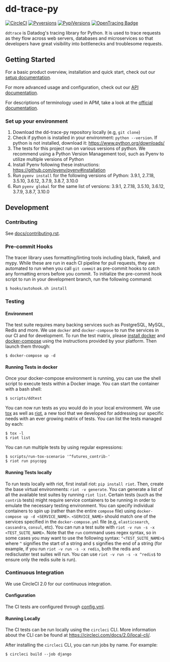 # dd-trace-py

[![CircleCI](https://circleci.com/gh/DataDog/dd-trace-py/tree/master.svg?style=svg)](https://circleci.com/gh/DataDog/dd-trace-py/tree/master)
[![Pyversions](https://img.shields.io/pypi/pyversions/ddtrace.svg?style=flat)](https://pypi.org/project/ddtrace/)
[![PypiVersions](https://img.shields.io/pypi/v/ddtrace.svg)](https://pypi.org/project/ddtrace/)
[![OpenTracing Badge](https://img.shields.io/badge/OpenTracing-enabled-blue.svg)](https://ddtrace.readthedocs.io/en/stable/installation_quickstart.html#opentracing)

`ddtrace` is Datadog's tracing library for Python. It is used to trace requests
as they flow across web servers, databases and microservices so that developers
have great visibility into bottlenecks and troublesome requests.

## Getting Started

For a basic product overview, installation and quick start, check out our
[setup documentation][setup docs].

For more advanced usage and configuration, check out our [API
documentation][api docs].

For descriptions of terminology used in APM, take a look at the [official
documentation][visualization docs].

[setup docs]: https://docs.datadoghq.com/tracing/setup/python/
[api docs]: https://ddtrace.readthedocs.io/
[visualization docs]: https://docs.datadoghq.com/tracing/visualization/

### Set up your environment

1. Download the dd-trace-py repository locally (e.g, `git clone`)
2. Check if python is installed in your environment: `python --version`. If python is not installed, download it: https://www.python.org/downloads/
3. The tests for this project run on various versions of python. We recommend using a Python Version Management tool, such as Pyenv to utilize multiple versions of Python
4. Install Pyenv following these instructions: https://github.com/pyenv/pyenv#installation
5. Run `pyenv install` for the following versions of Python: 3.9.1, 2.7.18, 3.5.10, 3.6.12, 3.7.9, 3.8.7, 3.10.0
6. Run `pyenv global` for the same list of versions: 3.9.1, 2.7.18, 3.5.10, 3.6.12, 3.7.9, 3.8.7, 3.10.0

## Development

### Contributing

See [docs/contributing.rst](docs/contributing.rst).

### Pre-commit Hooks

The tracer library uses formatting/linting tools including black, flake8, and mypy.
While these are run in each CI pipeline for pull requests, they are automated to run
when you call `git commit` as pre-commit hooks to catch any formatting errors before
you commit. To initialize the pre-commit hook script to run in your development
branch, run the following command:

    $ hooks/autohook.sh install

### Testing

#### Environment

The test suite requires many backing services such as PostgreSQL, MySQL, Redis
and more. We use `docker` and `docker-compose` to run the services in our CI
and for development. To run the test matrix, please [install docker][docker] and
[docker-compose][docker-compose] using the instructions provided by your platform. Then
launch them through:

    $ docker-compose up -d

[docker]: https://www.docker.com/products/docker
[docker-compose]: https://www.docker.com/products/docker-compose

#### Running Tests in docker

Once your docker-compose environment is running, you can use the shell script to
execute tests within a Docker image. You can start the container with a bash shell:

    $ scripts/ddtest

You can now run tests as you would do in your local environment. We use
[tox][tox] as well as [riot][riot], a new tool that we developed for addressing
our specific needs with an ever growing matrix of tests. You can list the tests
managed by each:

    $ tox -l
    $ riot list

You can run multiple tests by using regular expressions:

    $ scripts/run-tox-scenario '^futures_contrib-'
    $ riot run psycopg

[tox]: https://github.com/tox-dev/tox/
[riot]: https://github.com/DataDog/riot/

#### Running Tests locally

To run tests locally with riot, first install riot: `pip install riot`.
Then, create the base virtual environments: `riot -v generate`.
You can generate a list of all the available test suites by running `riot list`.
Certain tests (such as the `contrib` tests) might require service containers to be running in order to emulate the necessary testing environment. You can specify individual containers to spin up (rather than the entire `compose` file) using `docker-compose up -d <SERVICE_NAME>`. `<SERVICE_NAME>` should match one of the services specified in the `docker-compose.yml` file (e.g, `elasticsearch`, `cassandra`, `consul`, etc).
You can run a test suite with `riot -v run -s -x <TEST_SUITE_NAME>`.
Note that the `run` command uses regex syntax, so in some cases you may want to use the following syntax: `^<TEST_SUITE_NAME>$` where `^` signifies the start of a string and `$` signifies the end of a string (for example, if you run `riot -v run -s -x redis`, both the redis and rediscluster test suites will run. You can use `riot -v run -s -x ^redis$` to ensure only the redis suite is run).

### Continuous Integration

We use CircleCI 2.0 for our continuous integration.

#### Configuration

The CI tests are configured through [config.yml](.circleci/config.yml).

#### Running Locally

The CI tests can be run locally using the `circleci` CLI. More information about
the CLI can be found at https://circleci.com/docs/2.0/local-cli/.

After installing the `circleci` CLI, you can run jobs by name. For example:

    $ circleci build --job django
